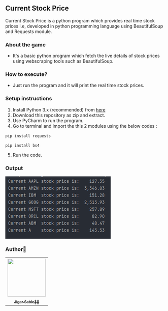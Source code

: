 ## Current Stock Price
Current Stock Price is a python program which provides real time stock prices i.e, developed in python programming language using BeautifulSoup and Requests module.

### About the game
- It's a basic python program which fetch the live details of stock prices using webscraping tools such as BeautifulSoup.

### How to execute?
- Just run the program and it will print the real time stock prices.

### Setup instructions
1. Install Python 3.x (recommended) from <a href="https://www.python.org/downloads/">here</a>
2. Download this repository as zip and extract.
3. Use PyCharm to run the program.
4. Go to terminal and import the this 2 modules using the below codes :
```
pip install requests
```
```
pip install bs4
```
5. Run the code.

### Output
<img align="center" alt="output"  src="Images/currstock.PNG"/>

### Author👨‍
<table>
  <tr>
    <td align="center"><a href="https://github.com/jigar-sable"><img src="https://avatars.githubusercontent.com/u/64949957?v=4" height="120px" width="120px"/><br/>
      <sub><b>Jigar Sable👨‍💻</b></sub></a></td>
  </tr>
</table>
